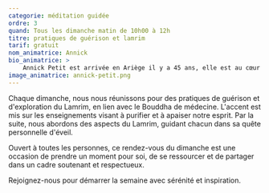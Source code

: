 ```yaml
---
categorie: méditation guidée
ordre: 3
quand: Tous les dimanche matin de 10h00 à 12h
titre: pratiques de guérison et lamrim
tarif: gratuit
nom_animatrice: Annick
bio_animatrice: >
    Annick Petit est arrivée en Ariège il y a 45 ans, elle est au cœur de l'association Terre Pure. Sa pratique du bouddhisme qu'elle consolide depuis près de 30 ans, est le fondement de son engagement tant dans la gestion de Terre Pure que dans son implication dans des projets d'aide humanitaire au Népal.
image_animatrice: annick-petit.png
---
```

Chaque dimanche, nous nous réunissons pour des pratiques de guérison et d'exploration du Lamrim, en lien avec le Bouddha de médecine. L'accent est mis sur les enseignements visant à purifier et à apaiser notre esprit. Par la suite, nous abordons des aspects du Lamrim, guidant chacun dans sa quête personnelle d'éveil. <!--more-->

Ouvert à toutes les personnes, ce rendez-vous du dimanche est une occasion de prendre un moment pour soi, de se ressourcer et de partager dans un cadre soutenant et respectueux.

Rejoignez-nous pour démarrer la semaine avec sérénité et inspiration.